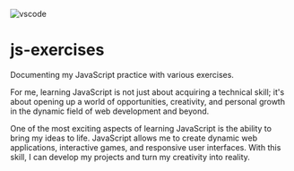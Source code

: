 ![vscode](https://images.unsplash.com/photo-1592609931095-54a2168ae893?ixlib=rb-4.0.3&ixid=M3wxMjA3fDB8MHxwaG90by1wYWdlfHx8fGVufDB8fHx8fA%3D%3D&auto=format&fit=crop&w=3570&q=80)
# js-exercises

Documenting my JavaScript practice with various exercises.

For me, learning JavaScript is not just about acquiring a technical skill; it's about opening up a world of opportunities, creativity, and personal growth in the dynamic field of web development and beyond.

One of the most exciting aspects of learning JavaScript is the ability to bring my ideas to life. JavaScript allows me to create dynamic web applications, interactive games, and responsive user interfaces. With this skill, I can develop my projects and turn my creativity into reality.
